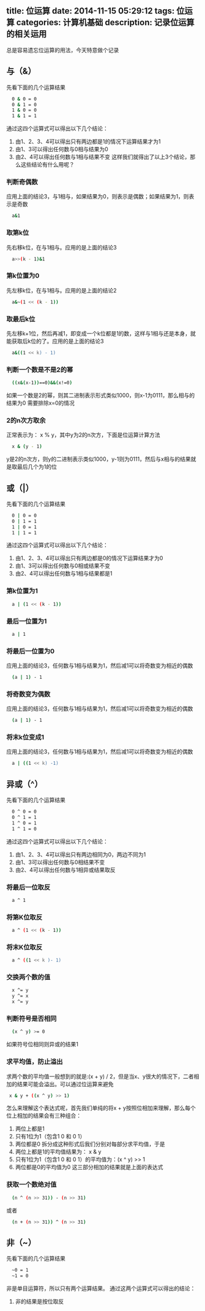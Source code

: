 title: 位运算
date: 2014-11-15 05:29:12
tags: 位运算
categories: 计算机基础
description: 记录位运算的相关运用
---

总是容易遗忘位运算的用法，今天特意做个记录
## 与（&）
先看下面的几个运算结果
``` bash
  0 & 0 = 0  
  0 & 1 = 0  
  1 & 0 = 0  
  1 & 1 = 1  
```
通过这四个运算式可以得出以下几个结论：
  1. 由1、2、3、4可以得出只有两边都是1的情况下运算结果才为1
  2. 由1、3可以得出任何数与0相与结果为0
  3. 由2、4可以得出任何数与1相与结果不变
这样我们就得出了以上3个结论，那么这些结论有什么用呢？  

### 判断奇偶数
应用上面的结论3，与1相与，如果结果为0，则表示是偶数；如果结果为1，则表示是奇数
``` bash
  a&1
```

### 取第k位
先右移k位，在与1相与。应用的是上面的结论3
``` bash
  a>>(k - 1)&1
```

### 第k位置为0
先左移k位，在与1相与。应用的是上面的结论2
``` bash
  a&~(1 << (k - 1))
```

### 取最后k位
先左移k+1位，然后再减1，即变成一个k位都是1的数，这样与1相与还是本身，就能获取后k位的了。应用的是上面的结论3
``` bash
  a&((1 << k) - 1)
```

### 判断一个数是不是2的幂
``` bash
  ((x&(x-1))==0)&&(x!=0)
```
如果一个数是2的幂，则其二进制表示形式类似1000，则x-1为0111，那么相与的结果为0
需要排除x=0的情况  

### 2的n次方取余
正常表示为： x % y，其中y为2的n次方，下面是位运算计算方法
``` bash
  x & (y - 1)
```
y是2的n次方，则y的二进制表示类似1000，y-1则为0111，然后与x相与的结果就是取最后几个为1的位  

## 或（|）
先看下面的几个运算结果
``` bash
  0 | 0 = 0  
  0 | 1 = 1  
  1 | 0 = 1  
  1 | 1 = 1  
```
通过这四个运算式可以得出以下几个结论：
  1. 由1、2、3、4可以得出只有两边都是0的情况下运算结果才为0
  2. 由1、3可以得出任何数与0相或结果不变
  3. 由2、4可以得出任何数与1相与结果都是1
  
### 第k位置为1
``` bash
  a | (1 << (k - 1))
```

### 最后一位置为1
``` bash
  a | 1
```

### 将最后一位置为0
应用上面的结论3，任何数与1相与结果为1，然后减1可以将奇数变为相近的偶数
``` bash
  (a | 1) - 1
```

### 将奇数变为偶数
应用上面的结论3，任何数与1相与结果为1，然后减1可以将奇数变为相近的偶数
``` bash
  (a | 1) - 1
```

### 将末k位变成1
应用上面的结论3，任何数与1相与结果为1，然后减1可以将奇数变为相近的偶数
``` bash
  a | ((1 << k) -1)
```


## 异或（^）
先看下面的几个运算结果
``` bash
  0 ^ 0 = 0  
  0 ^ 1 = 1  
  1 ^ 0 = 1  
  1 ^ 1 = 0  
```
通过这四个运算式可以得出以下几个结论：
  1. 由1、2、3、4可以得出只有两边相同为0，两边不同为1
  2. 由1、3可以得出任何数与0相结果不变
  3. 由2、4可以得出任何数与1相异或结果取反
 
### 将最后一位取反

``` bash
  a ^ 1
```

### 将第K位取反

``` bash
  a ^ (1 << (k - 1))
```

### 将末K位取反

``` bash
  a ^ ((1 << k )- 1)
```

### 交换两个数的值
``` bash
  x ^= y
  y ^= x
  x ^= y
```
### 判断符号是否相同
``` bash
  (x ^ y) >= 0 
```
如果符号位相同则异或的结果1

### 求平均值，防止溢出
求两个数的平均值一般想到的就是:(x + y) / 2，但是当x、y很大的情况下，二者相加的结果可能会溢出。可以通过位运算来避免
``` bash
 x & y + ((x ^ y) >> 1)
```
怎么来理解这个表达式呢，首先我们单纯的将x + y按照位相加来理解，那么每个位上相加的结果会有三种组合：
1. 两位上都是1
2. 只有1位为1（包含1 0 和 0 1）
3. 两位都是0
拆分成这种形式后我们分别对每部分求平均值，于是
1. 两位上都是1的平均值结果为： x & y
2. 只有1位为1（包含1 0 和 0 1）的平均值为：(x ^ y) >> 1
3. 两位都是0的平均值为0
这三部分相加的结果就是上面的表达式  


### 获取一个数绝对值
``` bash
  (n ^ (n >> 31)) - (n >> 31)
```
或者
``` bash
  (n + (n >> 31)) ^ (n >> 31)
```

## 非（~）
先看下面的几个运算结果
``` bash
  ~0 = 1  
  ~1 = 0  
```
非是单目运算符，所以只有两个运算结果。
通过这两个运算式可以得出的结论：
  1. 非的结果是按位取反
  
